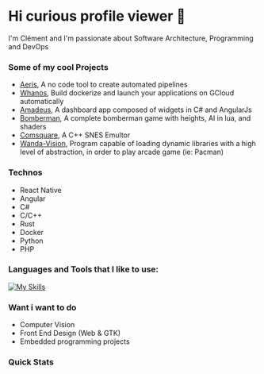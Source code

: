 # Hi curious profile viewer 👋

I'm Clément and I'm passionate about Software Architecture, Programming and DevOps

### Some of my cool Projects
  - [Aeris](https://github.com/AnonymusRaccoon/Aeris), A no code tool to create automated pipelines
  - [Whanos](https://github.com/Octopus773/Whanos), Build dockerize and launch your applications on GCloud automatically
  - [Amadeus](https://github.com/Octopus773/Amadeus), A dashboard app composed of widgets in C# and AngularJs
  - [Bomberman](https://github.com/AnonymusRaccoon/Bomberman), A complete bomberman game with heights, AI in lua, and shaders
  - [Comsquare](https://github.com/AnonymusRaccoon/ComSquare), A C++ SNES Emultor
  - [Wanda-Vision](https://github.com/Octopus773/Wanda-Vision), Program capable of loading dynamic libraries with a high level of abstraction, in order to play arcade game (ie: Pacman)

### Technos

  - React Native
  - Angular
  - C#
  - C/C++
  - Rust
  - Docker
  - Python
  - PHP


<h3 align="left">Languages and Tools that I like to use:</h3>


[![My Skills](https://skillicons.dev/icons?i=ts,react,angular,reactivex,cs,c,cpp,rust,docker,python,php,html,css,wasm,postgres,bash,gtk,qt,linux,vscode)](https://skillicons.dev)


### Want i want to do
  - Computer Vision
  - Front End Design (Web & GTK)
  - Embedded programming projects

### Quick Stats
